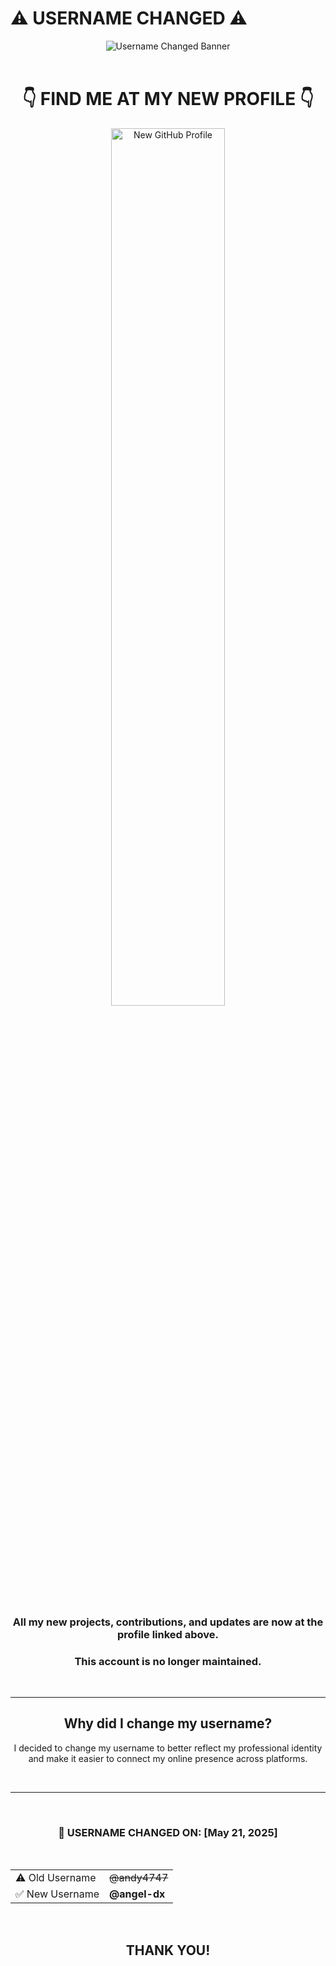# ⚠️ USERNAME CHANGED ⚠️

<div align="center">
  <img src="https://github.com/DenverCoder1/readme-typing-svg?font=Roboto+Slab&size=35&duration=3500&color=FFA500&center=true&width=500&lines=I've+moved+to+a+new+account!" alt="Username Changed Banner"/>
  
  <br>
  <br>
  
  # 👇 FIND ME AT MY NEW PROFILE 👇
  
  <a href="https://github.com/angel-dx">
    <img src="https://img.shields.io/badge/GitHub-@angel-dx-2ea44f?style=for-the-badge&logo=github&logoColor=white&labelColor=1A1F71&color=FFA500" alt="New GitHub Profile" width="60%"/>
  </a>

  <br>
  <br>
  
  ### All my new projects, contributions, and updates are now at the profile linked above.
  ### This account is no longer maintained.
</div>

<br>

---

<div align="center">
  <h2>Why did I change my username?</h2>
  <p>I decided to change my username to better reflect my professional identity and make it easier to connect my online presence across platforms.</p>
  
  <br>
</div>

---

<br>

<div align="center">
  <h3>📅 USERNAME CHANGED ON: [May 21, 2025]</h3>
  
  <br>
  
  <table>
    <tr>
      <td>⚠️ Old Username</td>
      <td><s>@andy4747</s></td>
    </tr>
    <tr>
      <td>✅ New Username</td>
      <td><b>@angel-dx</b></td>
    </tr>
  </table>
</div>

<br>

<div align="center">
  <h2>THANK YOU!</h2>
</div>
